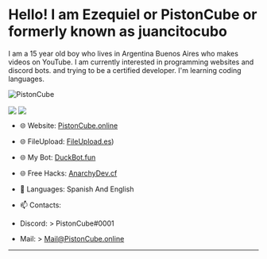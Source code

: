 <h1>Hello! I am Ezequiel or PistonCube or formerly known as juancitocubo</h1>
I am a 15 year old boy who lives in Argentina Buenos Aires who makes videos on YouTube. I am currently interested in programming websites and discord bots. and trying to be a certified developer. I'm learning coding languages.
<div> </div>
							</div>
						</p>
						<img src="https://komarev.com/ghpvc/?username=PistonCube" alt="PistonCube" />
</p>
<img align="center" src="https://github-readme-stats.vercel.app/api?username=PistonCube&show_icons=true&text_color=5baddf&icon_color=FFF&theme=tokyonight">
							<img align="center" src="https://github-readme-stats.vercel.app/api/top-langs/?username=PistonCube&layout=compact&text_color=5baddf&icon_color=FFF&theme=tokyonight">
					
					
					
- 🌐 Website: [PistonCube.online](https://www.pistoncube.online/)
- 🌐 FileUpload: [FileUpload.es](https://www.fileupload.es/))
- 🌐 My Bot: [DuckBot.fun](https://www.duckbot.fun)
- 🌐 Free Hacks: [AnarchyDev.cf](https://www.anarchydev.cf/)
  
- 💬 Languages: Spanish And English
  
- 📫 Contacts:
- Discord:  > PistonCube#0001
- Mail: > Mail@PistonCube.online  
-------------------------------------------------


